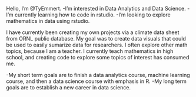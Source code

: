 Hello, I’m @TyEmmert.
-I’m interested in Data Analytics and Data Science.
-I’m currently learning how to code in rstudio.
-I’m looking to explore mathematics in data using rstudio.

I have currently been creating my own projects via a climate data sheet from ORNL public database. My goal was to create data visuals that could be used to easily sumarize data for researchers. I often explore other math topics, because I am a teacher. I currently teach mathematics in high school, and creating code to explore some topics of interest has consumed me.

-My short term goals are to finish a data analytics course, machine learning course, and then a data science course with emphasis in R.
-My long term goals are to establish a new career in data science.
